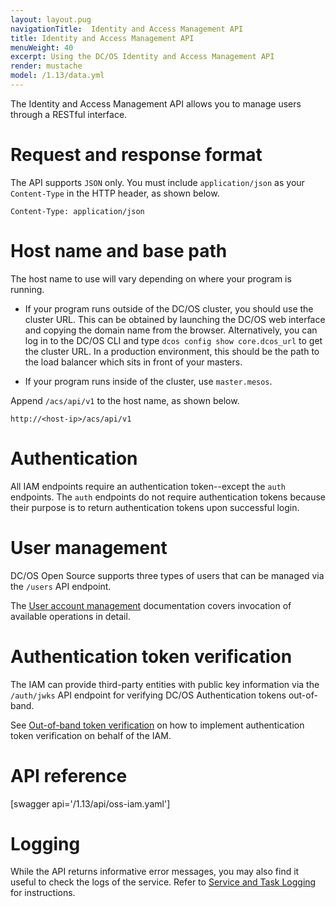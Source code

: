 ```yaml
---
layout: layout.pug
navigationTitle:  Identity and Access Management API
title: Identity and Access Management API
menuWeight: 40
excerpt: Using the DC/OS Identity and Access Management API
render: mustache
model: /1.13/data.yml
---
```


<!-- The source repository for this topic is https://github.com/dcos/dcos-docs-site -->

The Identity and Access Management API allows you to manage users through a RESTful interface.

# Request and response format

The API supports `JSON` only. You must include `application/json` as your `Content-Type` in the HTTP header, as shown below.

    Content-Type: application/json

# Host name and base path

The host name to use will vary depending on where your program is running.

* If your program runs outside of the DC/OS cluster, you should use the cluster URL. This can be obtained by launching the DC/OS web interface and copying the domain name from the browser. Alternatively, you can log in to the DC/OS CLI and type `dcos config show core.dcos_url` to get the cluster URL. In a production environment, this should be the path to the load balancer which sits in front of your masters.

* If your program runs inside of the cluster, use `master.mesos`.

Append `/acs/api/v1` to the host name, as shown below.

    http://<host-ip>/acs/api/v1

# Authentication

All IAM endpoints require an authentication token--except the `auth` endpoints. The `auth` endpoints do not require authentication tokens because their purpose is to return authentication tokens upon successful login.

# User management

DC/OS Open Source supports three types of users that can be managed via the `/users` API endpoint.

The [User account management](/mesosphere/dcos/1.13/security/oss/user-account-management/) documentation covers invocation of available operations in detail.

# Authentication token verification

The IAM can provide third-party entities with public key information via the `/auth/jwks` API endpoint for verifying DC/OS Authentication tokens out-of-band.

See [Out-of-band token verification](/mesosphere/dcos/1.13/security/oss/authentication/out-of-band-verification/) on how to implement authentication token verification on behalf of the IAM.

# API reference

[swagger api='/1.13/api/oss-iam.yaml']

# Logging

While the API returns informative error messages, you may also find it useful to check the logs of the service. Refer to [Service and Task Logging](/mesosphere/dcos/1.13/monitoring/logging/) for instructions.

